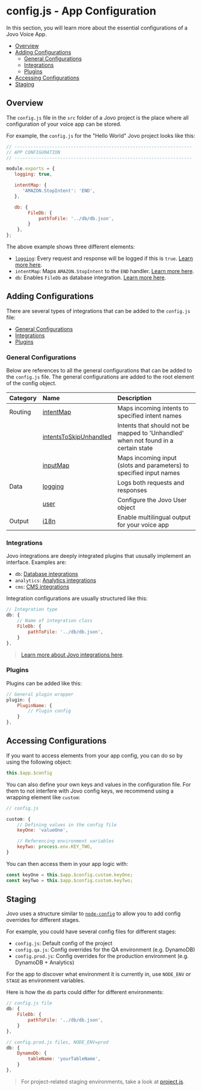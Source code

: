 # config.js - App Configuration

In this section, you will learn more about the essential configurations of a Jovo Voice App.

* [Overview](#overview)
* [Adding Configurations](#adding-configurations)
   * [General Configurations](#general-configurations)
   * [Integrations](#integrations)
   * [Plugins](#plugins)
* [Accessing Configurations](#accessing-configurations)
* [Staging](#staging)


## Overview

The `config.js` file in the `src` folder of a Jovo project is the place where all configuration of your voice app can be stored.

For example, the `config.js` for the "Hello World" Jovo project looks like this:

```javascript
// ------------------------------------------------------------------
// APP CONFIGURATION
// ------------------------------------------------------------------

module.exports = {
   logging: true,

   intentMap: {
      'AMAZON.StopIntent': 'END',
   },

   db: {
        FileDb: {
            pathToFile: '../db/db.json',
        }
    },
};
```

The above example shows three different elements:
* [`logging`](../basic-concepts/data/logging.md './data/logging'): Every request and response will be logged if this is `true`. [Learn more here](../basic-concepts/data/logging.md './data/logging').
* `intentMap`: Maps `AMAZON.StopIntent` to the `END` handler. [Learn more here](../basic-concepts/routing/intents.md#intentmap './routing/intents#intentmap').
* `db`:  Enables `FileDb` as database integration. [Learn more here](../integrations/databases './databases').


## Adding Configurations

There are several types of integrations that can be added to the `config.js` file:

* [General Configurations](#general-configurations)
* [Integrations](#integrations)
* [Plugins](#plugins)

### General Configurations

Below are references to all the general configurations that can be added to the `config.js` file. The general configurations are added to the root element of the config object.

Category | Name | Description
:--- | :--- | :---
Routing | [intentMap](../basic-concepts/routing/intents.md#intentmap './logic/intents#intentmap') | Maps incoming intents to specified intent names
 | | [intentsToSkipUnhandled](../basic-concepts/routing/intents.md#intentstoskipunhandled './routing/intents#intentstoskipunhandled') | Intents that should not be mapped to 'Unhandled' when not found in a certain state
 | | [inputMap](../basic-concepts/routing/input.md#inputmap './routing/input#inputmap') | Maps incoming input (slots and parameters) to specified input names
 Data | [logging](../basic-concepts/data/logging.md './data/logging') | Logs both requests and responses
 | | [user](../basic-concepts/data/user.md './data/user') | Configure the Jovo User object
Output | [i18n](../basic-concepts/output/i18n.md './output/i18n') | Enable multilingual output for your voice app


### Integrations

Jovo integrations are deeply integrated plugins that ususally implement an interface. Examples are:

* `db`: [Database integrations](../integrations/databases './databases')
* `analytics`: [Analytics integrations](../integrations/analytics './analytics')
* `cms`: [CMS integrations](../integrations/cms './cms')

Integration configurations are usually structured like this:

```javascript
// Integration type
db: {
    // Name of integration class
    FileDb: {
        pathToFile: '../db/db.json',
    }
},
```

> [Learn more about Jovo integrations here](../integrations './integrations').


### Plugins

Plugins can be added like this:

```javascript
// General plugin wrapper
plugin: {
    PluginName: {
        // Plugin config
    }
},
```

## Accessing Configurations

If you want to access elements from your app config, you can do so by using the following object:

```javascript
this.$app.$config
```

You can also define your own keys and values in the configuration file. For them to not interfere with Jovo config keys, we recommend using a wrapping element like `custom`:

```javascript
// config.js

custom: {
    // Defining values in the config file
    keyOne: 'valueOne',

    // Referencing environment variables
    keyTwo: process.env.KEY_TWO,
}
```

You can then access them in your app logic with:

```javascript
const keyOne = this.$app.$config.custom.keyOne;
const keyTwo = this.$app.$config.custom.keyTwo;
```


## Staging

Jovo uses a structure similar to [`node-config`](https://www.npmjs.com/package/config) to allow you to add config overrides for different stages.

For example, you could have several config files for different stages:
* `config.js`: Default config of the project
* `config.qa.js`: Config overrides for the QA environment (e.g. DynamoDB)
* `config.prod.js`: Config overrides for the production environment (e.g. DynamoDB + Analytics)

For the app to discover what environment it is currently in, use `NODE_ENV` or `STAGE` as environment variables.

Here is how the `db` parts could differ for different environments:

```javascript
// config.js file
db: {
    FileDb: {
        pathToFile: '../db/db.json',
    }
},

// config.prod.js files, NODE_ENV=prod
db: {
    DynamoDb: {
        tableName: 'yourTableName',
    }
},
```

> For project-related staging environments, take a look at [project.js](./project-js.md './project-js.md').


<!--[metadata]: {"description": "Learn how to configure your Jovo Voice App for Amazon Alexa and Google Assistant", "route": "config-js"}-->
